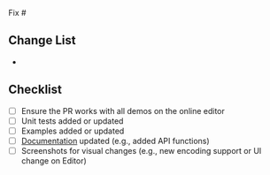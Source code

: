 Fix #

## Change List
 -

## Checklist
 - [ ] Ensure the PR works with all demos on the online editor
 - [ ] Unit tests added or updated
 - [ ] Examples added or updated
 - [ ] [Documentation](https://github.com/gosling-lang/gosling-website) updated (e.g., added API functions)
 - [ ] Screenshots for visual changes (e.g., new encoding support or UI change on Editor)
